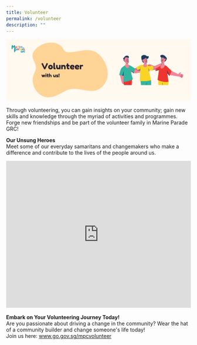 ```yaml
---
title: Volunteer
permalink: /volunteer
description: ""
---
```

<img src="/images/k-cc-volunteer-banner.png"> 

Through volunteering, you can gain insights on your community; gain new skills and knowledge through the myriad of activities and programmes. Forge new friendships and be part of the volunteer family in Marine Parade GRC!

<b>Our Unsung Heroes</b>
<br>Meet some of our everyday samaritans and changemakers who make a difference and contribute to the lives of the people around us.</br>

<iframe width="100%" height="400" src="https://www.youtube.com/embed/zGBRPggAi9c" frameborder="0" allowfullscreen></iframe>

<b>	Embark on Your Volunteering Journey Today!</b>
<br>Are you passionate about driving a change in the community? Wear the hat of a community builder and change someone's life today!</br>
Join us here: www.go.gov.sg/mpcvolunteer 